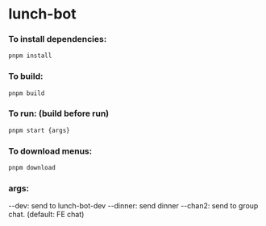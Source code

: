 # lunch-bot

### To install dependencies:

```bash
pnpm install
```

### To build:

```bash
pnpm build
```

### To run: (build before run)

```bash
pnpm start {args}
```

### To download menus:

```bash
pnpm download
```

### args:

--dev: send to lunch-bot-dev
--dinner: send dinner
--chan2: send to group chat. (default: FE chat)

